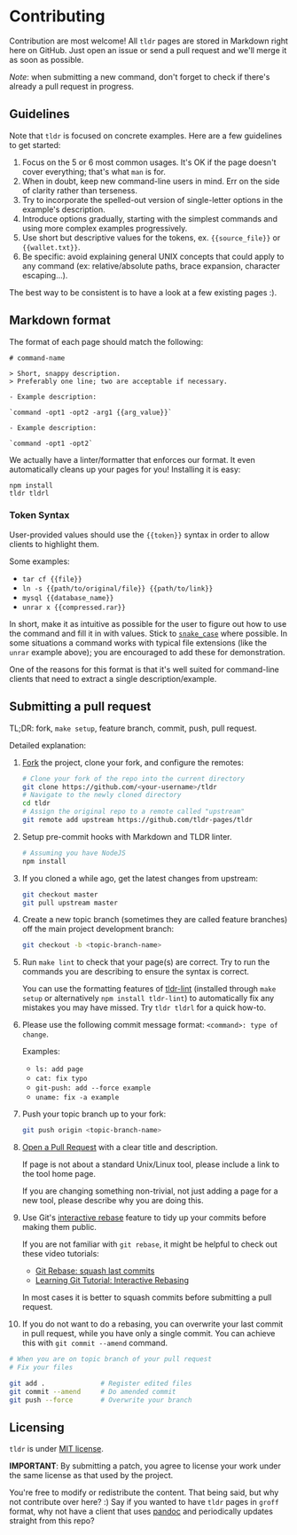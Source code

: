 # Contributing

Contribution are most welcome! All `tldr` pages are stored in Markdown right here on GitHub. Just open an issue or send a pull request and we'll merge it as soon as possible.

*Note*: when submitting a new command, don't forget to check if there's already a pull request in progress.

## Guidelines

Note that `tldr` is focused on concrete examples.
Here are a few guidelines to get started:

1. Focus on the 5 or 6 most common usages. It's OK if the page doesn't cover everything; that's what `man` is for.
2. When in doubt, keep new command-line users in mind. Err on the side of clarity rather than terseness.
3. Try to incorporate the spelled-out version of single-letter options in the example's description.
4. Introduce options gradually, starting with the simplest commands and using more complex examples progressively.
5. Use short but descriptive values for the tokens, ex. `{{source_file}}` or `{{wallet.txt}}`.
6. Be specific: avoid explaining general UNIX concepts that could apply to any command (ex: relative/absolute paths, brace expansion, character escaping...).

The best way to be consistent is to have a look at a few existing pages :).

## Markdown format

The format of each page should match the following:

```
# command-name

> Short, snappy description.
> Preferably one line; two are acceptable if necessary.

- Example description:

`command -opt1 -opt2 -arg1 {{arg_value}}`

- Example description:

`command -opt1 -opt2`
```

We actually have a linter/formatter that enforces our format.
It even automatically cleans up your pages for you! Installing it is easy:

```
npm install
tldr tldrl
```

### Token Syntax
User-provided values should use the `{{token}}` syntax in order to allow clients
to highlight them. 

Some examples: 
- `tar cf {{file}}`
- `ln -s {{path/to/original/file}} {{path/to/link}}`
- `mysql {{database_name}}`
- `unrar x {{compressed.rar}}`

In short, make it as intuitive as possible for the user to figure out
how to use the command and fill it in with values.
Stick to [`snake_case`](https://en.wikipedia.org/wiki/Snake_case) where possible.
In some situations a command works with typical file extensions
(like the `unrar` example above); you are encouraged to add these for demonstration.

One of the reasons for this format is that it's well suited for command-line
clients that need to extract a single description/example.

## Submitting a pull request

TL;DR: fork, `make setup`, feature branch, commit, push, pull request.

Detailed explanation:

1. [Fork](http://help.github.com/fork-a-repo/) the project, clone your fork,
   and configure the remotes:

   ```bash
   # Clone your fork of the repo into the current directory
   git clone https://github.com/<your-username>/tldr
   # Navigate to the newly cloned directory
   cd tldr
   # Assign the original repo to a remote called "upstream"
   git remote add upstream https://github.com/tldr-pages/tldr
   ```

2. Setup pre-commit hooks with Markdown and TLDR linter.

   ```bash
   # Assuming you have NodeJS
   npm install
   ```

3. If you cloned a while ago, get the latest changes from upstream:

   ```bash
   git checkout master
   git pull upstream master
   ```

4. Create a new topic branch (sometimes they are called feature branches) off
   the main project development branch:

   ```bash
   git checkout -b <topic-branch-name>
   ```

5. Run `make lint` to check that your page(s) are correct. Try to run the commands you are describing to ensure the syntax is correct.

   You can use the formatting features of [tldr-lint](https://github.com/tldr-pages/tldr-lint)
   (installed through `make setup` or alternatively `npm install tldr-lint`)
   to automatically fix any mistakes you may have missed.
   Try `tldr tldrl` for a quick how-to.

6. Please use the following commit message format: 
   `<command>: type of change`.

   Examples:

   - `ls: add page`
   - `cat: fix typo`
   - `git-push: add --force example`
   - `uname: fix -a example`

7. Push your topic branch up to your fork:

   ```bash
   git push origin <topic-branch-name>
   ```

8. [Open a Pull Request](https://help.github.com/articles/using-pull-requests/)
    with a clear title and description.
    
    If page is not about a standard Unix/Linux tool, please include a link to the tool home page.
    
    If you are changing something non-trivial, not just adding a page for a new tool, please describe why you are doing this.

9. Use Git's
   [interactive rebase](https://help.github.com/articles/interactive-rebase)
   feature to tidy up your commits before making them public.
   
   If you are not familiar with `git rebase`, it might be helpful to check out these video tutorials:
   - [Git Rebase: squash last commits](https://www.youtube.com/watch?v=qh9KtjfjzCU)
   - [Learning Git Tutorial: Interactive Rebasing](https://www.youtube.com/watch?v=NW46XmvJh5Q)
   
   In most cases it is better to squash commits before submitting a pull request.

10. If you do not want to do a rebasing, you can overwrite your last commit in pull request, while you have only a single commit. You can achieve this with `git commit --amend` command.

   ```bash
   # When you are on topic branch of your pull request
   # Fix your files
   
   git add .              # Register edited files
   git commit --amend     # Do amended commit
   git push --force       # Overwrite your branch
   ```


## Licensing

`tldr` is under [MIT license](https://github.com/tldr-pages/tldr/blob/master/LICENSE.md).

**IMPORTANT**: By submitting a patch, you agree to license your work under the
same license as that used by the project.

You're free to modify or redistribute the content. That being said, but why not contribute over here? :) Say if you wanted to have `tldr` pages in `groff` format, why not have a client that uses [pandoc](http://johnmacfarlane.net/pandoc/) and periodically updates straight from this repo?
